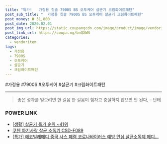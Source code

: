 ```yaml
--- 
title: "특가!   가정용 칫솔 7900S BS 오투케어 살균기 크림화이트패턴" 
post_sub_title: "  가정용 칫솔 7900S BS 오투케어 살균기 크림화이트패턴" 
post_money: ₩ 31,800 
post_date: 2020.02.01 
post_img_url: https://static.coupangcdn.com/image/product/image/vendoritem/2019/01/30/3008687195/bb816375-a4b5-4169-8fd2-ac32bb9a2c39.jpg 
post_link_url: https://coupa.ng/bnQXWN 
categories: 
  - vendoritem 
tags: 
  - 가정용 
  - 7900S 
  - 오투케어 
  - 살균기 
  - 크림화이트패턴 
--- 
```

  #가정용 #7900S #오투케어 #살균기 #크림화이트패턴 
<hr> 

> 좋은 성과를 얻으려면 한 걸음 한 걸음이 힘차고 충실하지 않으면 안 된다, – 단테 


### POWER LINK

* <a href="https://blog.naver.com/sakai111/221792141502" target="_blank"> [생활] 살균기 특가 순위 ~41위</a>
* <a href="https://blog.naver.com/fasyy4321/221792394461" target="_blank">쿠첸 아기사랑 살균 소독기 CSD-F089</a>
* <a href="https://blog.naver.com/sakai111/221792934253" target="_blank">[특가] 에코빌레메디 중국 사스 폐렴 코로나바이러스 예방 안심 살균소독제 메디...</a>
